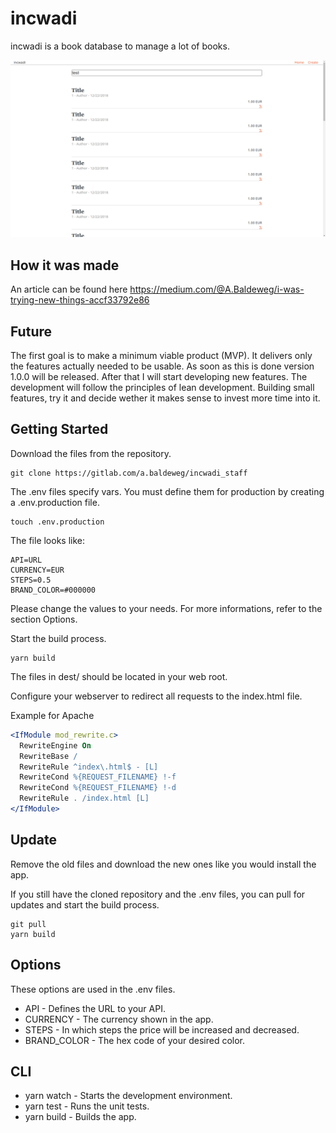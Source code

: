 # incwadi

incwadi is a book database to manage a lot of books.

![incwadi](screenshot.png)

## How it was made

An article can be found here https://medium.com/@A.Baldeweg/i-was-trying-new-things-accf33792e86

## Future

The first goal is to make a minimum viable product (MVP). It delivers only the features actually needed to be usable. As soon as this is done version 1.0.0 will be released. After that I will start developing new features. The development will follow the principles of lean development. Building small features, try it and decide wether it makes sense to invest more time into it.

## Getting Started

Download the files from the repository.

```shell
git clone https://gitlab.com/a.baldeweg/incwadi_staff
```

The .env files specify vars. You must define them for production by creating a .env.production file.

```shell
touch .env.production
```

The file looks like:

```shell
API=URL
CURRENCY=EUR
STEPS=0.5
BRAND_COLOR=#000000
```

Please change the values to your needs. For more informations, refer to the section Options.

Start the build process.

```shell
yarn build
```

The files in dest/ should be located in your web root.

Configure your webserver to redirect all requests to the index.html file.

Example for Apache

```apache
<IfModule mod_rewrite.c>
  RewriteEngine On
  RewriteBase /
  RewriteRule ^index\.html$ - [L]
  RewriteCond %{REQUEST_FILENAME} !-f
  RewriteCond %{REQUEST_FILENAME} !-d
  RewriteRule . /index.html [L]
</IfModule>
```

## Update

Remove the old files and download the new ones like you would install the app.

If you still have the cloned repository and the .env files, you can pull for updates and start the build process.

```shell
git pull
yarn build
```

## Options

These options are used in the .env files.

- API - Defines the URL to your API.
- CURRENCY - The currency shown in the app.
- STEPS - In which steps the price will be increased and decreased.
- BRAND_COLOR - The hex code of your desired color.

## CLI

- yarn watch - Starts the development environment.
- yarn test - Runs the unit tests.
- yarn build - Builds the app.
